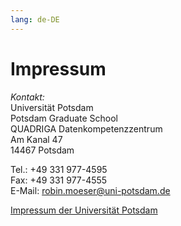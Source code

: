 ```yaml
---
lang: de-DE
---
```

# Impressum

*Kontakt:*<br>
Universität Potsdam<br>
Potsdam Graduate School<br>
QUADRIGA Datenkompetenzzentrum<br>
Am Kanal 47<br>
14467 Potsdam

Tel.: +49 331 977-4595<br>
Fax: +49 331 977-4555<br>
E-Mail: robin.moeser@uni-potsdam.de<br>

<a href="https://www.uni-potsdam.de/de/impressum.html" target="_blank" class="external-link">Impressum der Universität Potsdam</a><br>
